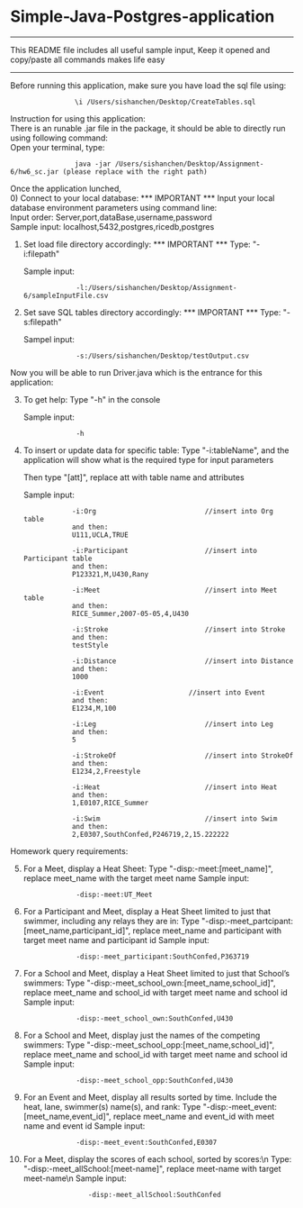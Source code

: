 # Simple-Java-Postgres-application

***********************************************************
This README file includes all useful sample input, 
Keep it opened and copy/paste all commands makes life easy
***********************************************************

Before running this application, make sure you have load the sql file using:

					\i /Users/sishanchen/Desktop/CreateTables.sql

Instruction for using this application:<br />
There is an runable .jar file in the package, it should be able to directly run using following command:<br />
Open your terminal, type:

					java -jar /Users/sishanchen/Desktop/Assignment-6/hw6_sc.jar (please replace with the right path)

Once the application lunched,  
0) Connect to your local database:
	*** IMPORTANT *** 
	Input your local database environment parameters using command line:<br />
	Input order: Server,port,dataBase,username,password<br />
	Sample input:
					localhost,5432,postgres,ricedb,postgres
					
					
1) Set load file directory accordingly:
	*** IMPORTANT *** 
	Type: "-i:filepath"
	
	Sample input: 
	
					-l:/Users/sishanchen/Desktop/Assignment-6/sampleInputFile.csv


2) Set save SQL tables directory accordingly:
	*** IMPORTANT *** 
	Type: "-s:filepath"
	
	Sampel input:
	
					-s:/Users/sishanchen/Desktop/testOutput.csv


Now you will be able to run Driver.java which is the entrance for this application:

3) To get help:
	Type "-h" in the console
	
	Sample input:
	
					-h
					
					
4) To insert or update data for specific table:
	Type "-i:tableName", and the application will show what is the required type for input parameters
	
	Then type "[att]", replace att with table name and attributes
	
	Sample input:
	
				   -i:Org							//insert into Org table
				   and then:
				   U111,UCLA,TRUE									
				   
				   -i:Participant					//insert into Participant table
				   and then:
				   P123321,M,U430,Rany								
				   
				   -i:Meet							//insert into Meet table
				   and then:
				   RICE_Summer,2007-05-05,4,U430					
				   
				   -i:Stroke						//insert into Stroke
				   and then:
				   testStyle										
				   
				   -i:Distance						//insert into Distance
				   and then:
				   1000												
				   
				   -i:Event						//insert into Event
				   and then:
				   E1234,M,100										
				   
				   -i:Leg							//insert into Leg
				   and then:
				   5												
				   
				   -i:StrokeOf						//insert into StrokeOf
				   and then:								
				   E1234,2,Freestyle
				   
				   -i:Heat							//insert into Heat
				   and then:
				   1,E0107,RICE_Summer								
				   
				   -i:Swim							//insert into Swim
				   and then:
				   2,E0307,SouthConfed,P246719,2,15.222222			
	
	
Homework query requirements:

5) For a Meet, display a Heat Sheet:
   Type "-disp:-meet:[meet_name]", replace meet_name with the target meet name
   Sample input: 
   
					-disp:-meet:UT_Meet


6) For a Participant and Meet, display a Heat Sheet limited to just that swimmer, 
   including any relays they are in:
   Type "-disp:-meet_partcipant:[meet_name,participant_id]", replace meet_name and 
   participant with target meet name and participant id
   Sample input: 
   
					-disp:-meet_participant:SouthConfed,P363719
	
	
7) For a School and Meet, display a Heat Sheet limited to just that School’s swimmers:
   Type "-disp:-meet_school_own:[meet_name,school_id]", replace meet_name and 
   school_id with target meet name and school id
   Sample input:
   
					-disp:-meet_school_own:SouthConfed,U430


8) For a School and Meet, display just the names of the competing swimmers:
   Type "-disp:-meet_school_opp:[meet_name,school_id]", replace meet_name and 
   school_id with target meet name and school id
   Sample input:   
   
   					-disp:-meet_school_opp:SouthConfed,U430
					
					
9) For an Event and Meet, display all results sorted by time. Include the heat, 
   lane, swimmer(s) name(s), and rank:
   Type "-disp:-meet_event:[meet_name,event_id]", replace meet_name and event_id
   with meet name and event id
   Sample input:    
   
   					-disp:-meet_event:SouthConfed,E0307
					
					
10) For a Meet, display the scores of each school, sorted by scores:\n
	Type: "-disp:-meet_allSchool:[meet-name]", replace meet-name with target meet-name\n
	Sample input: 
	
				        -disp:-meet_allSchool:SouthConfed
